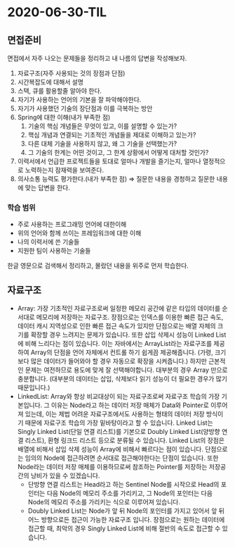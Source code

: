 # 2020-06-30-TIL

## 면접준비

면접에서 자주 나오는 문제들을 정리하고 내 나름의 답변을 작성해보자.

1. 자료구조(자주 사용되는 것의 장점과 단점)
2. 시간복잡도에 대해서 설명
3. 스택, 큐를 활용할줄 알아야 한다.
4. 자기가 사용하는 언어의 기본을 잘 파악해야한다.
5. 자기가 사용했던 기술의 장단점과 이를 극복하는 방안
6. Spring에 대한 이해(내가 부족한 점)
   1. 기술의 핵심 개념들은 무엇이 있고, 이를 설명할 수 있는가?
   2. 핵심 개념과 연결되는 기초적인 개념들을 제대로 이해하고 있는가?
   3. 다른 대체 기술을 사용하지 않고, 왜 그 기술을 선택했는가?
   4. 그 기술의 한계는 어떤 것이고, 그 한계 상황에서 어떻게 대처할 것인가?
7. 이력서에서 언급한 프로젝트들을 토대로 얼마나 개발을 즐기는지, 얼마나 열정적으로 노력하는지 잠재력을 보여준다.
8. 의사소통 능력도 평가한다.(내가 부족한 점) ⇒ 질문한 내용을 경청하고 질문한 내용에 맞는 답변을 한다.

### 학습 범위

- 주로 사용하는 프로그래밍 언어에 대한이해
- 위의 언어와 함께 쓰이는 프레임워크에 대한 이해
- 나의 이력서에 쓴 기술들
- 지원한 팀이 사용하는 기술들

한글 영문으로 검색해서 정리하고, 몰랐던 내용을 위주로 먼저 학습한다.

## 자료구조

- Array: 가장 기초적인 자료구조로써 일정한 메모리 공간에 같은 타입의 데이터를 순서대로 메모리에 저장하는 자료구조. 장점으로는 인덱스를 이용한 빠른 접근 속도, 데이터 캐시 지역성으로 인한 빠른 접근 속도가 있지만 단점으로는 배열 자체의 크기를 확장할 경우 느려지는 문제가 있습니다. 또한 삽입 삭제시 성능이 Linked List에 비해 느리다는 점이 있습니다. 이는 자바에서는 ArrayList라는 자료구조를 제공하여 Array의 단점을 언어 자체에서 컨트롤 하기 쉽게끔 제공해줍니다. (가령, 크기보다 많은 데이터가 들어와야 할 경우 자동으로 확장을 시켜줍니다.) 하지만 근본적인 문제는 여전하므로 용도에 맞게 잘 선택해야합니다. 대부분의 경우 Array 만으로 충분합니다. (대부분의 데이터는 삽입, 삭제보다 읽기 성능이 더 필요한 경우가 많기 때문입니다.)
- LinkedList: Array와 항상 비교대상이 되는 자료구조로써 자료구조 학습의 가장 기본입니다. 그 이유는 Node라고 하는 데이터 저장 매체가 Data와 Pointer로 이루어져 있는데, 이는 제법 어려운 자료구조에서도 사용하는 형태의 데이터 저장 방식이기 때문에 자료구조 학습의 가장 밑바탕이라고 할 수 있습니다. Linked List는 Singly Linked List(단일 연결 리스트)를 기본으로 Doubly Linked List(양방향 연결 리스트), 환형 링크드 리스트 등으로 분류될 수 있습니다. Linked List의 장점은 배열에 비해서 삽입 삭제 성능이 Array에 비해서 빠르다는 점이 있습니다. 단점으로는 임의의 Node에 접근하려면 순서대로 접근해야한다는 단점이 있습니다. 또한 Node라는 데이터 저장 매체를 이용하므로써 참조하는 Pointer를 저장하는 저장공간의 낭비가 있을 수 있겠습니다.
  -  단방향 연결 리스트는 Head라고 하는 Sentinel Node를 시작으로 Head의 포인터는 다음 Node의 메모리 주소를 가리키고, 그 Node의 포인터는 다음 Node의 메모리 주소를 가리키는 식으로 이루어져 있습니다.
  - Doubly Linked List는 Node가 앞 뒤 Node의 포인터를 가지고 있어서 앞 뒤 어느 방향으로든 접근이 가능한 자료구조 입니다. 장점으로는 원하는 데이터에 접근할 때, 최악의 경우 Singly Linked List에 비해 절반의 속도로 접근할 수 있습니다.